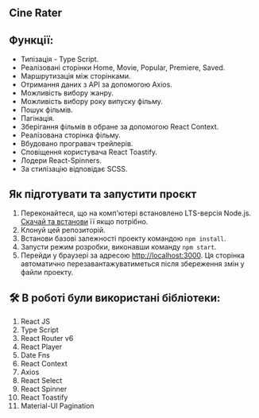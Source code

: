## Cine Rater

## Функції:
- Типізація - Type Script.
- Реалізовані сторінки Home, Movie, Popular, Premiere, Saved.
- Маршрутизація між сторінками.
- Отримання даних з API за допомогою Axios.
- Можливість вибору жанру.
- Можливість вибору року випуску фільму.
- Пошук фільмів.
- Пагінація.
- Зберігання фільмів в обране за допомогою React Context.
- Реалізована сторінка фільму.
- Вбудовано програвач трейлерів.
- Сповіщення користувача React Toastify.
- Лодери React-Spinners.
- За стилізацію відповідає SCSS.

## Як підготувати та запустити проєкт

1. Переконайтеся, що на комп'ютері встановлено LTS-версія Node.js.
   [Скачай та встанови](https://nodejs.org/en/) її якщо потрібно.
2. Клонуй цей репозиторій.
3. Встанови базові залежності проекту командою `npm install`.
4. Запусти режим розробки, виконавши команду `npm start`.
5. Перейди у браузері за адресою [http://localhost:3000](http://localhost:3000).
   Ця сторінка автоматично перезавантажуватиметься після збереження змін у файли проекту.

## 🛠 В роботі були використані бібліотеки:
1. React JS
2. Type Script
3. React Router v6
4. React Player
5. Date Fns
6. React Context
7. Axios
8. React Select
9. React Spinner
10. React Toastify
11. Material-UI Pagination



